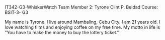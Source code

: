 IT342-G3-WhiskerWatch
Team Member 2: Tyrone Clint P. Beldad
Course: BSIT-3- G3

My name is Tyrone. I live around Mambaling, Cebu City.
I am 21 years old. I love watching films and enjoying coffee on my free time.
My motto in life is "You have to make the money to buy the lottery ticket."
